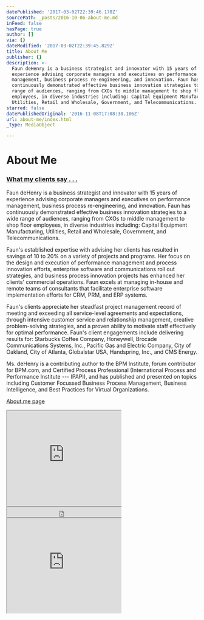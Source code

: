 ```yaml
---
datePublished: '2017-03-02T22:39:46.178Z'
sourcePath: _posts/2016-10-06-about-me.md
inFeed: false
hasPage: true
author: []
via: {}
dateModified: '2017-03-02T22:39:45.829Z'
title: About Me
publisher: {}
description: >-
  Faun deHenry is a business strategist and innovator with 15 years of
  experience advising corporate managers and executives on performance
  management, business process re-engineering, and innovation. Faun has
  continuously demonstrated effective business innovation strategies to a wide
  range of audiences, ranging from CXOs to middle management to shop floor
  employees, in diverse industries including: Capital Equipment Manufacturing,
  Utilities, Retail and Wholesale, Government, and Telecommunications.
starred: false
datePublishedOriginal: '2016-11-08T17:08:38.106Z'
url: about-me/index.html
_type: MediaObject

---
```

# About Me

### [What my clients say . . .][0]

Faun deHenry is a business strategist and innovator with 15 years of experience advising corporate managers and executives on performance management, business process re-engineering, and innovation. Faun has continuously demonstrated effective business innovation strategies to a wide range of audiences, ranging from CXOs to middle management to shop floor employees, in diverse industries including: Capital Equipment Manufacturing, Utilities, Retail and Wholesale, Government, and Telecommunications.

Faun's established expertise with advising her clients has resulted in savings of 10 to 20% on a variety of projects and programs. Her focus on the design and execution of performance management and process innovation efforts, enterprise software and communications roll out strategies, and business process innovation projects has enhanced her clients' commercial operations. Faun excels at managing in-house and remote teams of consultants that facilitate enterprise software implementation efforts for CRM, PRM, and ERP systems.

Faun's clients appreciate her steadfast project management record of meeting and exceeding all service-level agreements and expectations, through intensive customer service and relationship management, creative problem-solving strategies, and a proven ability to motivate staff effectively for optimal performance. Faun's client engagements include delivering results for: Starbucks Coffee Company, Honeywell, Brocade Communications Systems, Inc., Pacific Gas and Electric Company, City of Oakland, City of Atlanta, Globalstar USA, Handspring, Inc., and CMS Energy.

Ms. deHenry is a contributing author to the BPM Institute, forum contributor for BPM.com, and Certified Process Professional (International Process and Performance Institute --- IPAPI), and has published and presented on topics including Customer Focussed Business Process Management, Business Intelligence, and Best Practices for Virtual Organizations.

[About.me page][1]

<iframe src="https://the-grid.github.io/ed-userhtml/?g=eJxdjrGuwjAMRfd-RRRm8IpQ2_0NIH7BTRwIpEnlGEqF-HcChYEnD_Zw7vGts2E_iMpsGg0wBBSXuF8FH89kfVyZ1ENZp6yVTAM1WugmcMIrzknd1jBfbVV_ZDP4t4Mt9R3xnpPzgbSyKLj0ttFHkSFvAMZx_P8JHF6ipSNFnj6JVyGURvtY2K-GqVSl4nIYMv22kClQW3XJTupedWjOB05FujQpJN6ohVu_pnqUzBt9AriYXEE" height="250" style=""></iframe>

<iframe src="https://the-grid.github.io/ed-userhtml/?g=eJxNjkFOxDAMRfc9RRTWbbajURo4BHvkps40kCZV_KtSIe5OBliMvPv2f36W1FI5jHoBNrkagyMCXAdfVhMzOKNFzHgWX5nzW6aVx5YeUZAYn1r5RCKj_i_2a1vGkvtpB0rWaiZQL0s5el_2jFEHSsLavd6pCkW9PNCsIWfbp7hBkZzZK6l-1MZsiRBKXYdHvyPON4YM79IsFqrCDb8j9BftrPnDuM4KzsSum8p8qq9uIv9xq01lbkKp1Kt6Cpf7dN-t83v6A6fHZF0" height="25" style=""></iframe>

<iframe src="https://the-grid.github.io/ed-userhtml/?g=eJxNkcFu2zAMhu9-CsHFGhtIpDhB1qKxcwiwQy-9dDsVRSFLVKLElgyJzmYMfffSqQsUuojkh5_kz1LbC7O6Sk29CN5juisFpXZJGVWwHe4y0zuF1rtMz1mcE5uz_wljFxnYiWJziqximh8AfzXQgsO4H37Lw5NsIYv5y_J1S7Q1LPvO7IdHnZFUzgJgH9zITEIqgESYOFLYUoFbTTWrPzEeg6IwFUJ550AhN1JB7f2ZO0AB7u3Ps4j6zE_x5p-p26Yqbi8QIi1RXVb8_lZ23aOuNpu7dfFzc1cUq-W6WKWjOG3DOxmo85PXwK2LEHAPxgfIpm3zbfKeaa_6cb45m336NKPf1xSLU6TuszzflmJyMUnK0WjVyBivXivfXr1KmZYoF8cApkqPiN2DEBqO4MLAiRGy9j0uWhAT-NdqPFZpsVz-mDKubzsfkWTX346HQwO7pPZ6oGvVUp0PwfdOU9_Ghwd2Y-7Hl7zThFf0A-qqqXg" height="250" style=""></iframe>



[0]: http://dehenry.com/levers "Testamonials"
[1]: https://about.me/faun.dehenry "About me"